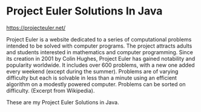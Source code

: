 # Project Euler Solutions In Java

https://projecteuler.net/

Project Euler is a website dedicated to a series of computational problems intended to be solved with computer programs. The project attracts adults and students interested in mathematics and computer programming. Since its creation in 2001 by Colin Hughes, Project Euler has gained notability and popularity worldwide. It includes over 600 problems, with a new one added every weekend (except during the summer). Problems are of varying difficulty but each is solvable in less than a minute using an efficient algorithm on a modestly powered computer. Problems can be sorted on difficulty. (Excerpt from Wikipedia). 

These are my Project Euler Solutions in Java.
